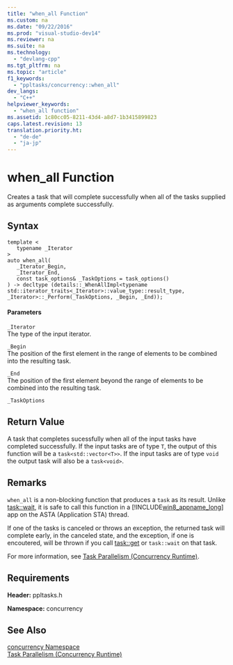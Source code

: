 ```yaml
---
title: "when_all Function"
ms.custom: na
ms.date: "09/22/2016"
ms.prod: "visual-studio-dev14"
ms.reviewer: na
ms.suite: na
ms.technology: 
  - "devlang-cpp"
ms.tgt_pltfrm: na
ms.topic: "article"
f1_keywords: 
  - "ppltasks/concurrency::when_all"
dev_langs: 
  - "C++"
helpviewer_keywords: 
  - "when_all function"
ms.assetid: 1c80cc05-8211-43d4-a8d7-1b3415899823
caps.latest.revision: 13
translation.priority.ht: 
  - "de-de"
  - "ja-jp"
---
```

# when_all Function
Creates a task that will complete successfully when all of the tasks supplied as arguments complete successfully.  
  
## Syntax  
  
```  
template <  
   typename _Iterator  
>  
auto when_all(  
   _Iterator_Begin,  
   _Iterator_End,  
   const task_options& _TaskOptions = task_options()  
) -> decltype (details::_WhenAllImpl<typename std::iterator_traits<_Iterator>::value_type::result_type, _Iterator>::_Perform(_TaskOptions, _Begin, _End));  
```  
  
#### Parameters  
 `_Iterator`  
 The type of the input iterator.  
  
 `_Begin`  
 The position of the first element in the range of elements to be combined into the resulting task.  
  
 `_End`  
 The position of the first element beyond the range of elements to be combined into the resulting task.  
  
 `_TaskOptions`  
  
## Return Value  
 A task that completes sucessfully when all of the input tasks have completed successfully. If the input tasks are of type `T`, the output of this function will be a `task<std::vector<T>>`. If the input tasks are of type `void` the output task will also be a `task<void>`.  
  
## Remarks  
 `when_all` is a non-blocking function that produces a `task` as its result. Unlike [task::wait](../vs140/task--wait-method.md), it is safe to call this function in a [!INCLUDE[win8_appname_long](../vs140/includes/win8_appname_long_md.md)] app on the ASTA (Application STA) thread.  
  
 If one of the tasks is canceled or throws an exception, the returned task will complete early, in the canceled state, and the exception, if one is encoutered, will be thrown if you call [task::get](../vs140/task--get-method.md) or `task::wait` on that task.  
  
 For more information, see [Task Parallelism (Concurrency Runtime)](../vs140/task-parallelism--concurrency-runtime-.md).  
  
## Requirements  
 **Header:** ppltasks.h  
  
 **Namespace:** concurrency  
  
## See Also  
 [concurrency Namespace](../vs140/concurrency-namespace.md)   
 [Task Parallelism (Concurrency Runtime)](../vs140/task-parallelism--concurrency-runtime-.md)